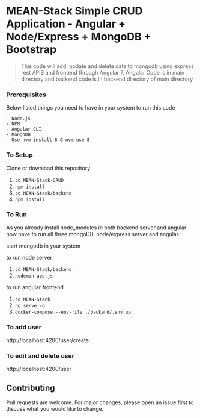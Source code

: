 # MEAN-Stack Simple CRUD Application -  Angular + Node/Express + MongoDB + Bootstrap 

> This code will add, update and delete data to mongodb using express rest APIS and frontend through Angular 7. Angular Code is in main directory and backend code is in backend directory of main directory

### Prerequisites
Below listed things you need to have in your system to run this code

```
- Node.js
- NPM
- Angular CLI 
- MongoDB
- Use nvm install 8 & nvm use 8
```

### To Setup
Clone or download this repository

1. `cd MEAN-Stack-CRUD`
2. `npm install`
3. `cd MEAN-Stack/backend`
4. `npm install`

### To Run
As you already install node_modules in both backend server and angular now have to run all three mongoDB, node/express server and angular.

start mongodb in your system

to run node server
1. `cd MEAN-Stack/backend`
2. `nodemon app.js`

to run angular frontend
1. `cd MEAN-Stack`
2. `ng serve -o`
3. `docker-compose --env-file ./backend/.env up`

### To add user
http://localhost:4200/user/create

### To edit and delete user
http://localhost:4200/user


## Contributing

Pull requests are welcome. For major changes, please open an issue first to discuss what you would like to change.
